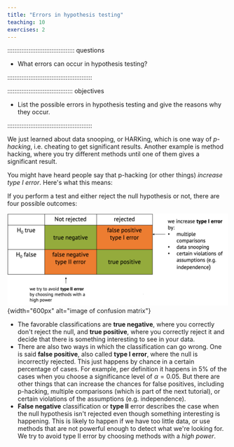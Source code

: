 ```yaml
---
title: "Errors in hypothesis testing"
teaching: 10
exercises: 2
---
```


:::::::::::::::::::::::::::::::::::::: questions 

- What errors can occur in hypothesis testing?

::::::::::::::::::::::::::::::::::::::::::::::::

::::::::::::::::::::::::::::::::::::: objectives

- List the possible errors in hypothesis testing and give the reasons why they occur.

::::::::::::::::::::::::::::::::::::::::::::::::
 


We just learned about data snooping, or HARKing, which is one way of *p-hacking*, i.e. cheating to get significant results. Another example is method hacking, where you try different methods until one of them gives a significant result.  

You might have heard people say that p-hacking (or other things) *increase type I error*. Here's what this means:  

If you perform a test and either reject the null hypothesis or not, there are four possible outcomes:  


![Errors in hypothesis testing](fig/04-errors_hypothesis_testing.png){width="600px" alt="image of confusion matrix"}

- The favorable classifications are **true negative**, where you correctly don't reject the null, and **true positive**, where you correctly reject it and decide that there is something interesting to see in your data.  
- There are also two ways in which the classification can go wrong. One is said **false positive**, also called **type I error**, where the null is incorrectly rejected. This just happens by chance in a certain percentage of cases. For example, per definition it happens in 5% of the cases when you choose a significance level of $\alpha=0.05$. But there are other things that can increase the chances for false positives, including p-hacking, multiple comparisons (which is part of the next tutorial), or certain violations of the assumptions (e.g. independence).  
- **False negative** classification or **type II** error describes the case when the null hypothesis isn't rejected even though something interesting is happening. This is likely to happen if we have too little data, or use methods that are not powerful enough to detect what we're looking for. We try to avoid type II error by choosing methods with a *high power*.  
